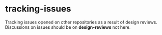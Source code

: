 # tracking-issues
Tracking issues opened on other repositories as a result of design reviews.
Discussions on issues should be on **design-reviews** not here.
